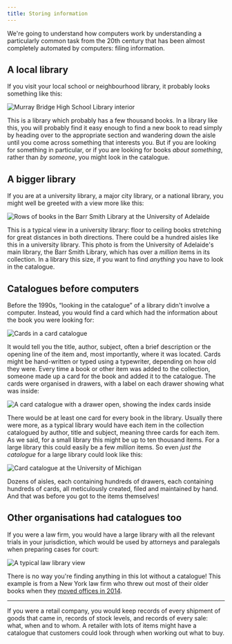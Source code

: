 ```yaml
---
title: Storing information
---
```

We're going to understand how computers work by understanding
a particularly common task from the 20th century that has been
almost completely automated by computers: filing information.

## A local library
If you visit your local school or neighbourhood library, it
probably looks something like this:

![Murray Bridge High School Library interior](https://www.mbhs.sa.edu.au/files/6085.jpg)

This is a library which probably has a few thousand books.
In a library like this, you will probably find it easy enough to find
a new book to read simply by
heading over to the appropriate section and wandering down
the aisle until you come across something that interests you.
But if you are looking for something in particular, or if you
are looking for books *about something*, rather than *by someone*,
you might look in the catalogue.

## A bigger library
If you are at a university library, a major city library, or a national library,
you might well be greeted with a view more like this:

![Rows of books in the Barr Smith Library at the University of Adelaide](https://pbs.twimg.com/media/FCgRFbqUUAITRHQ?format=jpg&name=large)

This is a typical view in a university library: floor to ceiling books stretching
for great distances in both directions.
There could be a hundred aisles like this in a university library.
This photo is from the University of Adelaide's main library, the Barr Smith Library,
which has over a *million* items in its collection.
In a library this size, if you want to find *anything* you have to look in the catalogue.

## Catalogues before computers
Before the 1990s, “looking in the catalogue” of a library didn't involve
a computer. Instead, you would find a card which had the information
about the book you were looking for:

![Cards in a card catalogue](https://etseq.law.harvard.edu/wp-content/uploads/card_cat_drawer.JPG)

It would tell you the title, author, subject, often a brief description or the opening line of the item
and, most importantly, where it was located.
Cards might be hand-written or typed using a typewriter, depending on how old they were. Every time
a book or other item was added to the collection, someone made up a card for the book and added
it to the catalogue. The cards were organised in drawers, with a label on each drawer showing what
was inside:

![A card catalogue with a drawer open, showing the index cards inside](https://tf-cmsv2-smithsonianmag-media.s3.amazonaws.com/filer/af/ac/afac33cd-f4c9-4258-bd83-ea79c5c0152e/42-73700646.jpg)

There would be at least one card for every book in the library. Usually there were more,
as a typical library would have each item in the collection catalogued by author, title and subject,
meaning three cards for each item.
As we said, for a small library this might be up to ten thousand items.
For a large library this could easily be a few *million* items. So even *just the catalogue*
for a large library could look like this:

![Card catalogue at the University of Michigan](https://www.allpurposeguru.com/wp-content/uploads/2013/10/Card-catalog-U-Mich.jpg)

Dozens of aisles, each containing hundreds of drawers, each containing hundreds of cards, all meticulously created, filed and
maintained by hand. And that was before you got to the items themselves!

## Other organisations had catalogues too
If you were a law firm, you would have a large library with all the relevant trials in your jurisdiction,
which would be used by attorneys and paralegals when preparing cases for court:

![A typical law library view](https://static01.nyt.com/images/2014/10/23/nyregion/BLOCKS2/BLOCKS2-jumbo.jpg)

There is no way you're finding anything in this lot without a catalogue! This example is from a New York law firm
who threw out most of their older books when they [moved offices in 2014](https://www.nytimes.com/2014/10/23/nyregion/so-little-paper-to-chase-in-a-law-firms-new-library.html).

---

If you were a retail company, you would keep records of every shipment of goods that came in,
records of stock levels, and records of every sale: what, when and to whom. A retailer with lots of
items might have a catalogue that customers could look through when working out what to buy.
